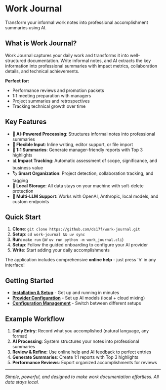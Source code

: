# Work Journal

Transform your informal work notes into professional accomplishment summaries using AI.

## What is Work Journal?

Work Journal captures your daily work and transforms it into well-structured documentation. Write informal notes, and AI extracts the key information into professional summaries with impact metrics, collaboration details, and technical achievements.

**Perfect for:**

- Performance reviews and promotion packets
- 1:1 meeting preparation with managers
- Project summaries and retrospectives
- Tracking technical growth over time

## Key Features

- **🤖 AI-Powered Processing**: Structures informal notes into professional summaries
- **📝 Flexible Input**: Inline writing, editor support, or file import
- **🎯 1:1 Summaries**: Generate manager-friendly reports with Top 3 highlights
- **📊 Impact Tracking**: Automatic assessment of scope, significance, and business value
- **🏷️ Smart Organization**: Project detection, collaboration tracking, and tagging
- **💾 Local Storage**: All data stays on your machine with soft-delete protection
- **🔧 Multi-LLM Support**: Works with OpenAI, Anthropic, local models, and custom endpoints

## Quick Start

1. **Clone**: `git clone https://github.com/ds17f/work-journal.git`
2. **Setup**: `cd work-journal && uv sync`
3. **Run**: `make run` (or `uv run python -m work_journal.cli`)
4. **Setup**: Follow the guided onboarding to configure your AI provider
5. **Write**: Start adding your daily accomplishments

The application includes comprehensive **online help** - just press 'h' in any interface!

## Getting Started

- **[Installation & Setup](getting-started.md)** - Get up and running in minutes
- **[Provider Configuration](providers.md)** - Set up AI models (local + cloud mixing)
- **[Configuration Management](configurations.md)** - Switch between different setups

## Example Workflow

1. **Daily Entry**: Record what you accomplished (natural language, any format)
2. **AI Processing**: System structures your notes into professional summaries
3. **Review & Refine**: Use online help and AI feedback to perfect entries
4. **Generate Summaries**: Create 1:1 reports with Top 3 highlights
5. **Performance Reviews**: Export organized accomplishments for reviews

---

*Simple, powerful, and designed to make work documentation effortless. All data stays local.*